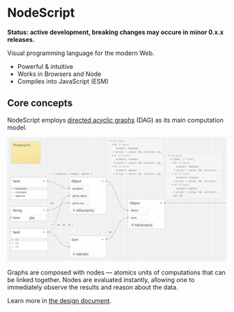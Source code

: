 # NodeScript

**Status: active development, breaking changes may occure in minor 0.x.x releases.**

Visual programming language for the modern Web.

- Powerful & intuitive
- Works in Browsers and Node
- Compiles into JavaScript (ESM)

## Core concepts

NodeScript employs [directed acyclic graphs](https://en.wikipedia.org/wiki/Directed_acyclic_graph) (DAG) as its main computation model.

![](demo.jpg)

Graphs are composed with nodes — atomics units of computations that can be linked together. Nodes are evaluated instantly, allowing one to immediately observe the results and reason about the data.

Learn more in [the design document](./DESIGN.md).
